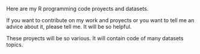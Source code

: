 Here are my R programming code proyects and datasets.

If you want to contribute on my work and proyects or you want to tell me an advice about it, please tell me. It will be so helpful.

These proyects will be so various. It will contain code of many datasets topics.
